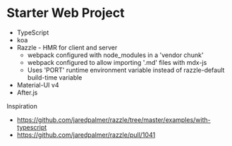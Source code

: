 # Starter Web Project

* TypeScript
* koa
* Razzle - HMR for client and server
  * webpack configured with node_modules in a 'vendor chunk'
  * webpack configured to allow importing '.md' files with mdx-js
  * Uses 'PORT' runtime environment variable instead of razzle-default build-time variable
* Material-UI v4
* After.js

Inspiration
* https://github.com/jaredpalmer/razzle/tree/master/examples/with-typescript
* https://github.com/jaredpalmer/razzle/pull/1041
